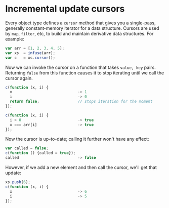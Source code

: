 # Incremental update cursors

Every object type defines a `cursor` method that gives you a single-pass,
generally constant-memory iterator for a data structure. Cursors are used by
`map`, `filter`, etc, to build and maintain derivative data structures. For
example:

```js
var arr = [1, 2, 3, 4, 5];
var xs  = infuse(arr);
var c   = xs.cursor();
```

Now we can invoke the cursor on a function that takes `value, key` pairs.
Returning `false` from this function causes it to stop iterating until we call
the cursor again.

```js
c(function (x, i) {
  x                             -> 1
  i                             -> 0
  return false;                 // stops iteration for the moment
});
```

```js
c(function (x, i) {
  i > 0                         -> true
  x === arr[i]                  -> true
});
```

Now the cursor is up-to-date; calling it further won't have any effect:

```js
var called = false;
c(function () {called = true});
called                          -> false
```

However, if we add a new element and then call the cursor, we'll get that
update:

```js
xs.push(6);
c(function (x, i) {
  x                             -> 6
  i                             -> 5
});

```
